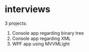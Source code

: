 # interviews

3 projects:

1. Console app regarding binary tree
2. Console app regarding XML
3. WPF app using MVVMLight
